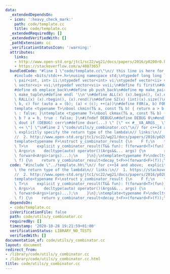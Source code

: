 ```yaml
---
data:
  _extendedDependsOn:
  - icon: ':heavy_check_mark:'
    path: code/template.cc
    title: code/template.cc
  _extendedRequiredBy: []
  _extendedVerifiedWith: []
  _pathExtension: cc
  _verificationStatusIcon: ':warning:'
  attributes:
    links:
    - http://www.open-std.org/jtc1/sc22/wg21/docs/papers/2016/p0200r0.html
    - https://stackoverflow.com/a/40873657
  bundledCode: "#line 1 \"code/template.cc\"\n// this line is here for a reason\n\
    #include <bits/stdc++.h>\nusing namespace std;\ntypedef long long ll;\ntypedef\
    \ pair<int, int> ii;\ntypedef vector<int> vi;\ntypedef vector<ii> vii;\ntypedef\
    \ vector<vi> vvi;\ntypedef vector<vii> vvii;\n#define fi first\n#define se second\n\
    #define eb emplace_back\n#define pb push_back\n#define mp make_pair\n#define mt\
    \ make_tuple\n#define endl '\\n'\n#define ALL(x) (x).begin(), (x).end()\n#define\
    \ RALL(x) (x).rbegin(), (x).rend()\n#define SZ(x) (int)(x).size()\n#define FOR(a,\
    \ b, c) for (auto a = (b); (a) < (c); ++(a))\n#define F0R(a, b) FOR (a, 0, (b))\n\
    template <typename T>\nbool ckmin(T& a, const T& b) { return a > b ? a = b, true\
    \ : false; }\ntemplate <typename T>\nbool ckmax(T& a, const T& b) { return a <\
    \ b ? a = b, true : false; }\n#ifndef DEBUG\n#define DEBUG 0\n#endif\n#define\
    \ dout if (DEBUG) cerr\n#define dvar(...) \" [\" << #__VA_ARGS__ \": \" << (__VA_ARGS__)\
    \ << \"] \"\n#line 2 \"code/utils/y_combinator.cc\"\n// for c++14 and above; \
    \ explicitly specify the return type of the lambda\n// links:\n//  1. https://stackoverflow.com/a/40873657\n\
    //  2. http://www.open-std.org/jtc1/sc22/wg21/docs/papers/2016/p0200r0.html\n\
    template<typename F>\nstruct y_combinator_result {\n    F f;\n    template<typename\
    \ T>\n    explicit y_combinator_result(T&& fun): f(forward<T>(fun)) {}\n    template<typename...\
    \ Args>\n    decltype(auto) operator()(Args&&... args) {\n        return f(ref(*this),\
    \ forward<Args>(args)...);\n    }\n};\ntemplate<typename F>\ndecltype(auto) y_combinator(F&&\
    \ f) {\n    return y_combinator_result<decay_t<F>>(forward<F>(f));\n}\n"
  code: "#include \"../template.hh\"\n// for c++14 and above;  explicitly specify\
    \ the return type of the lambda\n// links:\n//  1. https://stackoverflow.com/a/40873657\n\
    //  2. http://www.open-std.org/jtc1/sc22/wg21/docs/papers/2016/p0200r0.html\n\
    template<typename F>\nstruct y_combinator_result {\n    F f;\n    template<typename\
    \ T>\n    explicit y_combinator_result(T&& fun): f(forward<T>(fun)) {}\n    template<typename...\
    \ Args>\n    decltype(auto) operator()(Args&&... args) {\n        return f(ref(*this),\
    \ forward<Args>(args)...);\n    }\n};\ntemplate<typename F>\ndecltype(auto) y_combinator(F&&\
    \ f) {\n    return y_combinator_result<decay_t<F>>(forward<F>(f));\n}\n"
  dependsOn:
  - code/template.cc
  isVerificationFile: false
  path: code/utils/y_combinator.cc
  requiredBy: []
  timestamp: '2020-10-28 19:21:59+01:00'
  verificationStatus: LIBRARY_NO_TESTS
  verifiedWith: []
documentation_of: code/utils/y_combinator.cc
layout: document
redirect_from:
- /library/code/utils/y_combinator.cc
- /library/code/utils/y_combinator.cc.html
title: code/utils/y_combinator.cc
---
```

